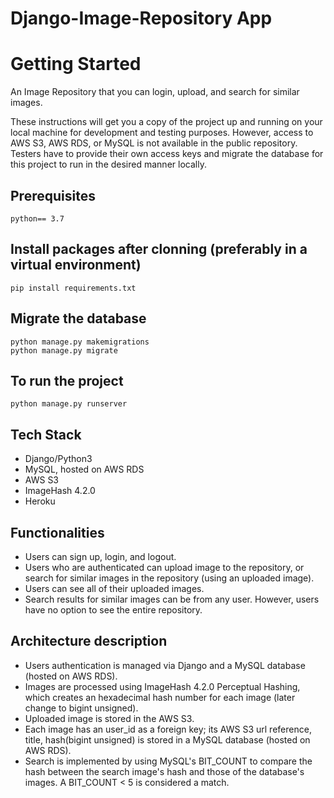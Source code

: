 # Django-Image-Repository App

<h1>Getting Started</h1>
<p> An Image Repository that you can login, upload, and search for similar images. </p>
<p>These instructions will get you a copy of the project up and running on your local machine for development and testing purposes. However, access to AWS S3, AWS RDS, or MySQL is not available in the public repository. Testers have to provide their own access keys and migrate the database for this project to run in the desired manner locally.</p>

<h2>Prerequisites</h2>
<code>python== 3.7</code>

<h2>Install packages after clonning (preferably in a virtual environment) </h2>
<code>pip install requirements.txt </code><br>

<h2>Migrate the database</h2>
<code>python manage.py makemigrations</code><br>
<code>python manage.py migrate</code>

<h2>To run the project</h2>
<code>python manage.py runserver</code>

## Tech Stack
* Django/Python3
* MySQL, hosted on AWS RDS
* AWS S3
* ImageHash 4.2.0
* Heroku
## Functionalities
* Users can sign up, login, and logout.
* Users who are authenticated can upload image to the repository, or search for similar images in the repository (using an uploaded image).
* Users can see all of their uploaded images.
* Search results for similar images can be from any user. However, users have no option to see the entire repository.
## Architecture description
* Users authentication is managed via Django and a MySQL database (hosted on AWS RDS).
* Images are processed using ImageHash 4.2.0 Perceptual Hashing, which creates an hexadecimal hash number for each image (later change to bigint unsigned).
* Uploaded image is stored in the AWS S3.
* Each image has an user_id as a foreign key; its AWS S3 url reference, title, hash(bigint unsigned) is stored in a MySQL database (hosted on AWS RDS).
* Search is implemented by using MySQL's BIT_COUNT to compare the hash between the search image's hash and those of the database's images. A BIT_COUNT < 5 is considered a match.

